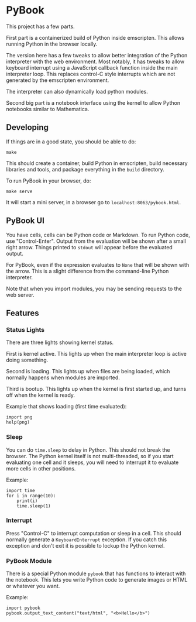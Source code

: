 # PyBook

This project has a few parts.

First part is a containerized build of Python inside emscripten. This allows running Python in the browser locally.

The version here has a few tweaks to allow better integration of the Python interpreter with the web environment. Most
notably, it has tweaks to allow keyboard interrupt using a JavaScript callback function inside the main interpreter loop.
This replaces control-C style interrupts which are not generated by the emscripten environment.

The interpreter can also dynamically load python modules.

Second big part is a notebook interface using the kernel to allow Python notebooks similar to Mathematica.

## Developing

If things are in a good state, you should be able to do:

    make

This should create a container, build Python in emscripten, build necessary libraries and tools, and package everything
in the `build` directory.

To run PyBook in your browser, do:

    make serve

It will start a mini server, in a browser go to `localhost:8063/pybook.html`.

## PyBook UI

You have cells, cells can be Python code or Markdown. To run Python code, use "Control-Enter".
Output from the evaluation will be shown after a small right arrow. Things printed to `stdout` will appear before the evaluated output.

For PyBook, even if the expression evaluates to `None` that will be shown with the arrow. This is a slight difference from the
command-line Python interpreter.

Note that when you import modules, you may be sending requests to the web server.

## Features

### Status Lights

There are three lights showing kernel status.

First is kernel active. This lights up when the main interpreter loop is active doing something.

Second is loading. This lights up when files are being loaded, which normally happens when modules are imported.

Third is bootup. This lights up when the kernel is first started up, and turns off when the kernel is ready.

Example that shows loading (first time evaluated):

    import png
    help(png)

### Sleep

You can do `time.sleep` to delay in Python. This should not break the browser. The Python kernel itself is not multi-threaded, so if you start evaluating one cell and it sleeps, you will need to interrupt it to evaluate more cells in other positions.

Example:

    import time
    for i in range(10):
        print(i)
        time.sleep(1)

### Interrupt

Press "Control-C" to interrupt computation or sleep in a cell. This should normally generate a `KeyboardInterrupt` exception. If you catch this exception and don't exit it is possible to lockup the Python kernel.

### PyBook Module

There is a special Python module `pybook` that has functions to interact with the notebook. This lets you write Python code to generate images or HTML or whatever you want.

Example:

    import pybook
    pybook.output_text_content("text/html", "<b>Hello</b>")
